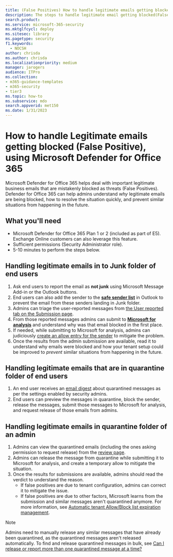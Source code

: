 ```yaml
---
title: (False Positives) How to handle legitimate emails getting blocked from delivery using Microsoft Defender for Office 365
description: The steps to handle legitimate email getting blocked(False Positive) by Microsoft Defender for Office 365 in order to prevent lose of business.
search.product:
ms.service: microsoft-365-security
ms.mktglfcycl: deploy
ms.sitesec: library
ms.pagetype: security
f1.keywords: 
  - NOCSH
author: chrisda
ms.author: chrisda
ms.localizationpriority: medium
manager: jarogers
audience: ITPro
ms.collection: 
- m365-guidance-templates
- m365-security
- tier3
ms.topic: how-to
ms.subservice: mdo
search.appverid: met150
ms.date: 1/31/2023
---
```


# How to handle Legitimate emails getting blocked (False Positive), using Microsoft Defender for Office 365

Microsoft Defender for Office 365 helps deal with important legitimate business emails that are mistakenly blocked as threats (False Positives). Defender for Office 365 can help admins understand *why* legitimate emails are being blocked, how to resolve the situation quickly, and prevent similar situations from happening in the future.

## What you'll need

- Microsoft Defender for Office 365 Plan 1 or 2 (included as part of E5). Exchange Online customers can also leverage this feature.
- Sufficient permissions (Security Administrator role).
- 5-10 minutes to perform the steps below.

## Handling legitimate emails in to Junk folder of end users

1. Ask end users to report the email as **not junk** using Microsoft Message Add-in or the Outlook buttons.
2. End users can also add the sender to the [**safe sender list**](https://support.microsoft.com/office/safe-senders-in-outlook-com-470d4ee6-e3b6-402b-8cd9-a6f00eda7339) in Outlook to prevent the email from these senders landing in Junk folder.
3. Admins can triage the user-reported messages from [the User reported tab on the Submission page](../submissions-admin.md#view-user-reported-messages-to-microsoft).
4. From those reported messages admins can submit to [**Microsoft for analysis**](../submissions-admin.md#notify-users-about-admin-submitted-messages-to-microsoft) and understand why was that email blocked in the first place.
5. If needed, while submitting to Microsoft for analysis, admins can judiciously [create an allow entry for the sender](../tenant-allow-block-list-email-spoof-configure.md#create-allow-entries-for-domains-and-email-addresses) to mitigate the problem.
6. Once the results from the admin submission are available, read it to understand why emails were blocked and how your tenant setup could be improved to *prevent* similar situations from happening in the future.

## Handling legitimate emails that are in quarantine folder of end users

1. An end user receives an [email digest](../quarantine-quarantine-notifications.md) about quarantined messages as per the settings enabled by security admins.
2. End users can preview the messages in quarantine, block the sender, release the messages, submit those messages to Microsoft for analysis, and request release of those emails from admins.

## Handling legitimate emails in quarantine folder of an admin

1. Admins can view the quarantined emails (including the ones asking permission to request release) from the [review page](../quarantine-admin-manage-messages-files.md).
2. Admins can release the message from quarantine while submitting it to Microsoft for analysis, and create a temporary allow to mitigate the situation.
3. Once the results for submissions are available, admins should read the verdict to understand the reason.
   - If false positives are due to tenant configuration, admins can correct it to mitigate the issue.
   - If false positives are due to other factors, Microsoft learns from the submission and similar messages aren't quarantined anymore. For more information, see [Automatic tenant Allow/Block list expiration management](https://techcommunity.microsoft.com/t5/microsoft-defender-for-office/automatic-tenant-allow-block-list-expiration-management-is-now/ba-p/3723447).

> [!NOTE]
> Admins need to manually release any similar messages that have already been quarantined, as the quarantined messages aren't released automatically. To find and release quarantined messages in bulk, see [Can I release or report more than one quarantined message at a time?](../quarantine-faq.yml#can-i-release-or-report-more-than-one-quarantined-message-at-a-time-)
